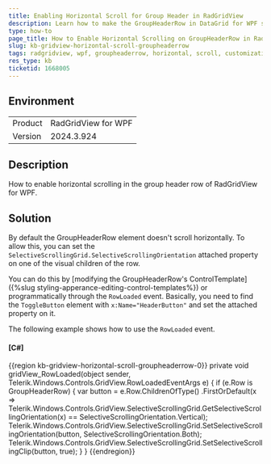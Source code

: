 ```yaml
---
title: Enabling Horizontal Scroll for Group Header in RadGridView
description: Learn how to make the GroupHeaderRow in DataGrid for WPF scroll horizontally together with the grid content.
type: how-to
page_title: How to Enable Horizontal Scrolling on GroupHeaderRow in RadGridView
slug: kb-gridview-horizontal-scroll-groupheaderrow
tags: radgridview, wpf, groupheaderrow, horizontal, scroll, customization
res_type: kb
ticketid: 1668005
---
```


## Environment

<table>
<tbody>
<tr>
<td>Product</td>
<td>RadGridView for WPF</td>
</tr>
<tr>
<td>Version</td>
<td>2024.3.924</td>
</tr>
</tbody>
</table>

## Description

How to enable horizontal scrolling in the group header row of RadGridView for WPF.

## Solution

By default the GroupHeaderRow element doesn't scroll horizontally. To allow this, you can set the `SelectiveScrollingGrid.SelectiveScrollingOrientation` attached property on one of the visual children of the row. 

You can do this by [modifying the GroupHeaderRow's ControlTemplate]({%slug styling-apperance-editing-control-templates%}) or programmatically through the `RowLoaded` event. Basically, you need to find the `ToggleButton` element with `x:Name="HeaderButton"` and set the attached property on it.

The following example shows how to use the `RowLoaded` event.

#### __[C#]__
{{region kb-gridview-horizontal-scroll-groupheaderrow-0}}
	private void gridView_RowLoaded(object sender, Telerik.Windows.Controls.GridView.RowLoadedEventArgs e)
	{
		if (e.Row is GroupHeaderRow)
		{
			var button = e.Row.ChildrenOfType<ToggleButton>()
				.FirstOrDefault(x => Telerik.Windows.Controls.GridView.SelectiveScrollingGrid.GetSelectiveScrollingOrientation(x) == SelectiveScrollingOrientation.Vertical);         
			Telerik.Windows.Controls.GridView.SelectiveScrollingGrid.SetSelectiveScrollingOrientation(button, SelectiveScrollingOrientation.Both);
			Telerik.Windows.Controls.GridView.SelectiveScrollingGrid.SetSelectiveScrollingClip(button, true);
		}
	}
{{endregion}}


